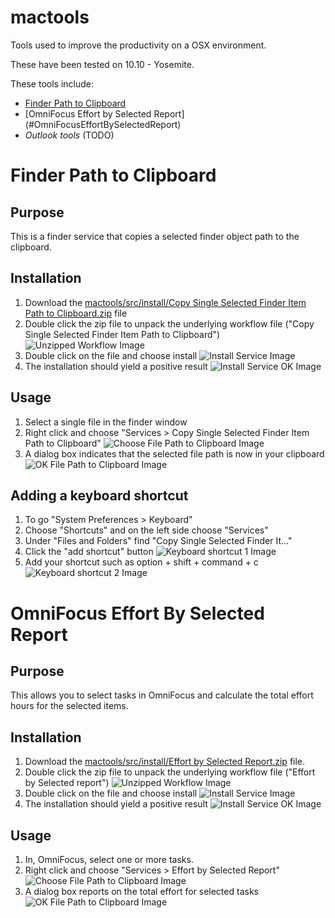 # mactools

Tools used to improve the productivity on a OSX environment.

These have been tested on 10.10 - Yosemite.

These tools include:

* [Finder Path to Clipboard](#head1234)
* [OmniFocus Effort by Selected Report] (#OmniFocusEffortBySelectedReport)
* *Outlook tools* (TODO)

# <a name="head1234"></a>Finder Path to Clipboard

## Purpose
This is a finder service that copies a selected finder object path to the clipboard.

## Installation

1. Download the [mactools/src/install/Copy Single Selected Finder Item Path to Clipboard.zip](src/install/Copy%20Single%20Selected%20Finder%20Item%20Path%20to%20Clipboard.zip) file
2. Double click the zip file to unpack the underlying workflow file ("Copy Single Selected Finder Item Path to Clipboard") ![Unzipped Workflow Image](src/main/images/Unzipped-Finder-Path-to-Clipboard.png "Unzipped Workflow Image")
3. Double click on the file and choose install ![Install Service Image](src/main/images/Service-Installer-Finder-Path-to-Clipboard.png "Install Service Image")
4. The installation should yield a positive result ![Install Service OK Image](src/main/images/Service-Installer-Installed-OK.png "Install Service Image OK")

## Usage

1. Select a single file in the finder window
2. Right click and choose "Services > Copy Single Selected Finder Item Path to Clipboard" ![Choose File Path to Clipboard Image](src/main/images/Choose-Finder-Path-to-Clipboard.png "Choose File Path to Clipboard Image")
3. A dialog box indicates that the selected file path is now in your clipboard ![OK File Path to Clipboard Image](src/main/images/Message-Finder-Path-to-Clipboard.png "OK File Path to Clipboard Image")


## Adding a keyboard shortcut

1. To go "System Preferences > Keyboard"
2. Choose "Shortcuts" and on the left side choose "Services"
3. Under "Files and Folders" find "Copy Single Selected Finder It..."
4. Click the "add shortcut" button ![Keyboard shortcut 1 Image](src/main/images/Copy-Finder-Path-Keyboard1.png "Keyboard shortcut 1 Image")
5. Add your shortcut such as option + shift + command + c ![Keyboard shortcut 2 Image](src/main/images/Copy-Finder-Path-Keyboard2.png "Keyboard shortcut 2 Image")

# <a name="OmniFocusEffortBySelectedReport"></a>OmniFocus Effort By Selected Report

## Purpose
This allows you to select tasks in OmniFocus and calculate the total effort hours for the selected items.

## Installation

1. Download the [mactools/src/install/Effort by Selected Report.zip](src/install/Effort%20by%20Selected%20Report.zip) file.
2. Double click the zip file to unpack the underlying workflow file ("Effort by Selected report") ![Unzipped Workflow Image](src/main/images/Unzipped-Effort-by-Selected-Report.png "Unzipped Workflow Image")
3. Double click on the file and choose install ![Install Service Image](src/main/images/Service-Installer-Effort-by-Selected-Report.png "Install Service Image")
4. The installation should yield a positive result ![Install Service OK Image](src/main/images/Service-Installer-Installed-OK.png "Install Service Image OK")

## Usage

1. In, OmniFocus, select one or more tasks.
2. Right click and choose "Services > Effort by Selected Report" ![Choose File Path to Clipboard Image](src/main/images/Choose-Effort-by-Selected-Report.png "Choose tasks to sum effort")
3. A dialog box reports on the total effort for selected tasks ![OK File Path to Clipboard Image](src/main/images/Message-Effort-by-Selected-Report.png "OK File Path to Clipboard Image")
